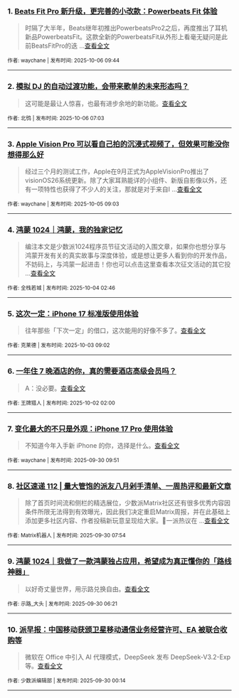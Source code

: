 ### 1. [Beats Fit Pro 新升级，更完善的小改款：Powerbeats Fit 体验](https://sspai.com/post/102913)

> 时隔了大半年，Beats继年初推出PowerbeatsPro2之后，再度推出了耳机新品PowerbeatsFit。这款全新的PowerbeatsFit从外形上看毫无疑问是此前BeatsFitPro的迭 ...[查看全文](https://sspai.com/post/102913) 

<sub>作者: waychane | 发布时间: 2025-10-06 09:44</sub>

---


### 2. [模拟 DJ 的自动过渡功能，会带来歌单的未来形态吗？](https://sspai.com/post/100790)

> 这可能是最让人惊喜，也最有进步余地的新功能。[查看全文](https://sspai.com/post/100790) 

<sub>作者: 北鸮 | 发布时间: 2025-10-06 07:03</sub>

---


### 3. [Apple Vision Pro 可以看自己拍的沉浸式视频了，但效果可能没你想得那么好](https://sspai.com/post/102896)

> 经过三个月的测试工作，Apple在9月正式为AppleVisionPro推出了visionOS26系统更新。除了大家耳熟能详的小组件、新版自影像以外，还有一项特性也获得了不少人的关注，那就是对于来自I ...[查看全文](https://sspai.com/post/102896) 

<sub>作者: waychane | 发布时间: 2025-10-05 09:03</sub>

---


### 4. [鸿蒙 1024｜鸿蒙，我的独家记忆](https://sspai.com/post/102833)

> 编注本文是少数派1024程序员节征文活动的入围文章，如果你也想分享与鸿蒙开发有关的真实故事与深度体验，或是想让更多人看到你的开发作品，不妨码上，与鸿蒙一起进击！你也可以点击这里查看本次征文活动的其它投 ...[查看全文](https://sspai.com/post/102833) 

<sub>作者: 全栈若城 | 发布时间: 2025-10-04 02:46</sub>

---


### 5. [这次一定：iPhone 17 标准版使用体验](https://sspai.com/post/102893)

> 往年那些「下次一定」的借口，这次能用的好像不多了。[查看全文](https://sspai.com/post/102893) 

<sub>作者: 克莱德 | 发布时间: 2025-10-03 09:02</sub>

---


### 6. [一年住 7 晚酒店的你，真的需要酒店高级会员吗？](https://sspai.com/post/94079)

> A：没必要。[查看全文](https://sspai.com/post/94079) 

<sub>作者: 王牌猎人 | 发布时间: 2025-10-02 02:00</sub>

---


### 7. [变化最大的不只是外观：iPhone 17 Pro 使用体验](https://sspai.com/post/102815)

> 不知道今年入手新 iPhone 的你，选择是什么。[查看全文](https://sspai.com/post/102815) 

<sub>作者: waychane | 发布时间: 2025-09-30 09:51</sub>

---


### 8. [社区速递 112 | 量大管饱的派友八月剁手清单、一周热评和最新文章](https://sspai.com/post/102857)

> 除了首页时间流和侧栏的精选展位，少数派Matrix社区还有很多优秀内容因条件所限无法得到有效曝光，因此我们决定重启Matrix周报，并在此基础上添加更多社区内容、作者投稿新玩意呈现给大家。💬一派热议在 ...[查看全文](https://sspai.com/post/102857) 

<sub>作者: Matrix机器人 | 发布时间: 2025-09-30 07:54</sub>

---


### 9. [鸿蒙 1024｜我做了一款鸿蒙独占应用，希望成为真正懂你的「路线神器」](https://sspai.com/post/102720)

> 以好奇丈量世界，用示路兑换自由。[查看全文](https://sspai.com/post/102720) 

<sub>作者: 示路_大头 | 发布时间: 2025-09-30 06:21</sub>

---


### 10. [派早报：中国移动获颁卫星移动通信业务经营许可、EA 被联合收购等](https://sspai.com/post/102843)

> 微软在 Office 中引入 AI 代理模式，DeepSeek 发布 DeepSeek-V3.2-Exp 等。[查看全文](https://sspai.com/post/102843) 

<sub>作者: 少数派编辑部 | 发布时间: 2025-09-30 00:14</sub>

---

